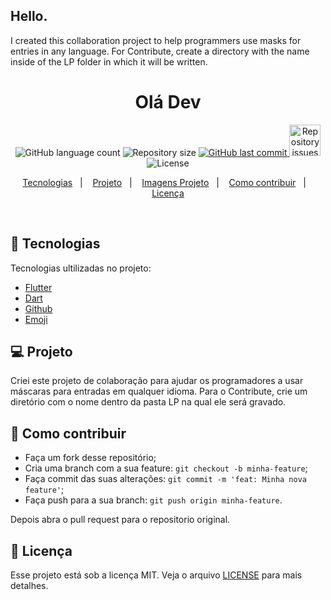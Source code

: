 <h2>Hello.</h2>
I created this collaboration project to help programmers use masks for entries in any language.
For Contribute, create a directory with the name inside of the LP folder in which it will be written.

<h1 align="center">
Olá Dev
</h1>

<p align="center">
  <img alt="GitHub language count" src="https://img.shields.io/github/languages/count/igoRmon/MasksUtils">
  <img alt="Repository size" src="https://img.shields.io/github/repo-size/igoRmon/MasksUtils">
  <a href="https://github.com/igoRmon/MasksUtils/commits/master">
    <img alt="GitHub last commit" src="https://img.shields.io/github/last-commit/igoRmon/MasksUtils">
  </a>
  <a href="https://github.com/igoRmon/MasksUtils">
    <img alt="Repository issues" src="https://img.shields.io/github/issues/igoRmon/MasksUtils" width="50px">
  </a>

  <img alt="License" src="https://img.shields.io/badge/license-MIT-brightgreen">
</p>

<p align="center">
  <a href="#bookmark_tabs-tecnologias">Tecnologias</a>&nbsp;&nbsp;&nbsp;|&nbsp;&nbsp;&nbsp;
  <a href="#-projeto">Projeto</a>&nbsp;&nbsp;&nbsp;|&nbsp;&nbsp;&nbsp;
  <a href="#-images_projeto">Imagens Projeto</a>&nbsp;&nbsp;&nbsp;|&nbsp;&nbsp;&nbsp;
  <a href="#-como-contribuir">Como contribuir</a>&nbsp;&nbsp;&nbsp;|&nbsp;&nbsp;&nbsp;
  <a href="#memo-licença">Licença</a>
</p>

<br>


## :bookmark_tabs: Tecnologias

Tecnologias ultilizadas no projeto:

- [Flutter](https://flutter.dev/)
- [Dart](https://pub.dev/)
- [Github](https://github.com)
- [Emoji](https://gist.github.com/rxaviers/7360908)

## 💻 Projeto

Criei este projeto de colaboração para ajudar os programadores a usar máscaras para entradas em qualquer idioma.
Para o Contribute, crie um diretório com o nome dentro da pasta LP na qual ele será gravado.


## 🤔 Como contribuir

- Faça um fork desse repositório;
- Cria uma branch com a sua feature: `git checkout -b minha-feature`;
- Faça commit das suas alterações: `git commit -m 'feat: Minha nova feature'`;
- Faça push para a sua branch: `git push origin minha-feature`.

Depois abra o pull request para o repositorio original.

## :memo: Licença

Esse projeto está sob a licença MIT. Veja o arquivo [LICENSE](LICENSE.md) para mais detalhes.
